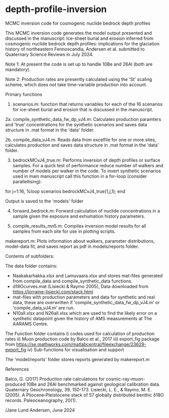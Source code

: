 # depth-profile-inversion
MCMC inversion code for cosmogenic nuclide bedrock depth profiles

This MCMC inversion code generates the model output presented and discussed in the manuscript: Ice-sheet burial and erosion inferred from cosmogenic nuclide bedrock depth profiles: implications for the glaciation history of northeastern Fennoscandia, Andersen et al. submitted to Quaternary Science Reviews in July 2024.

Note 1: At present the code is set up to handle 10Be and 26Al (both are mandatory).

Note 2: Production rates are presently calculated using the 'St' scaling scheme, which does not take time-variable production into account.

Primary functions

1. scenarios.m: function that returns variables for each of the 16 scenarios for ice-sheet burial and erosion that is discussed in the manuscript.

2a. compile_synthetic_data_fw_dp_vJ4.m: Calculates production paramters and 'true' concentrations for the synthetic scenarios and saves data structure in .mat format in the 'data' folder.

2b. compile_data_vJ4.m: Reads data from excelfile for one or more sites, calculates production and saves data structure in .mat format in the 'data' folder.

3. bedrockMCvJ4_true.m: Performs inversion of depth profiles or surface samples. For a quick test of performance reduce number of walkers and number of models per walker in the code. To invert synthetic scenarios used in main manuscript call this function in a for-loop (consider parallellising):

for j=1:16, %loop scenarios
    bedrockMCvJ4_true(1,j,1);
end

Output is saved to the 'models' folder 

4. forward_bedrock.m: Forward calculation of nuclide concentrations in a sample given the exposure and exhumation history parameters.

5. compile_results_mn5.m: Compiles inversion model results for all samples from each site for use in plotting scripts.



makereport.m: Plots information about walkers, parameter distributions, model-data fit, and saves report as pdf in models/reports folder.

Contents of subfolders:

The data folder contains: 
- Naakakarhakka.xlsx and Lamuvaara.xlsx and stores mat-files generated from compile_data and compile_synthetic_data functions.
- d18Ocurves.mat (Lisiecki & Raymo 2005), Data downloaded from https://lorraine-lisiecki.com/stack.html
- mat-files with production parameters and data for synthetic and real data, these are overwritten if 'compile_synthetic_data_fw_dp_vJ4.m' or 'compile_data_vJ4.m' are run.
- N10all.xlsx and N26all.xlsx which are used to find the likely error on a synthetic datapoint given the history of AMS measurements at The AARAMS Centre.

The Function folder contains
i) codes used for calculation of production rates
ii) Muon production code by Balco et al., 2017
iii) export_fig package from https://se.mathworks.com/matlabcentral/fileexchange/23629-export_fig
iv) Sub-functions for visualisation and support

The 'model/reports' folder stores reports generated by makereport.m


References

Balco, G. (2017) Production rate calculations for cosmic-ray-muon-produced 10Be and 26Al benchmarked against geological calibration data. Quaternary Geochronology, 39, 150-173.
Lisiecki, L. E., & Raymo, M. E. (2005). A Pliocene‐Pleistocene stack of 57 globally distributed benthic δ18O records. Paleoceanography, 20(1).

/Jane Lund Andersen, June 2024
